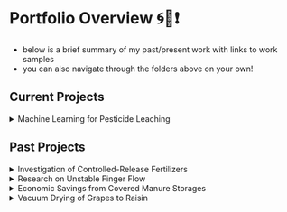 # Portfolio Overview 🌀🤠❗️

* below is a brief summary of my past/present work with links to work samples
* you can also navigate through the folders above on your own!

## Current Projects

<details>
<summary>Machine Learning for Pesticide Leaching</summary>

* Collaborative project for Cornell Soil & Water Lab and NYS Department of Environmental Conservation
* Building a Gradient Boosting binary classifer model to predict whether or not pesticides will leach
* [read more](https://github.com/izguenther6/Portfolio/tree/main/1%29%20Cornell%20Soil%20and%20Water%20Lab%2C%20Oct.%202022%20-%20Present/Predicting%20Pesticide%20Contamination%20in%20New%20York%20Aquifers)

</details>

## Past Projects

<details>
<summary>Investigation of Controlled-Release Fertilizers</summary>

* Internship project with Costa Farms in Miami, FL
* Performed experimental study on the efficacy of different controlled-release fertilizers
* [read more](https://github.com/izguenther6/Portfolio/tree/main/3%29%20Costa%20Farms%20-%20Summer%202023)

</details>

<details>
<summary>Research on Unstable Finger Flow</summary>

* Research project with Cornell Soil & Water Lab
* Studied how water infiltrates soil 
* [read more](https://github.com/izguenther6/Portfolio/tree/main/1%29%20Cornell%20Soil%20and%20Water%20Lab%2C%20Oct.%202022%20-%20Present/Unstable%20Finger%20Flow)

</details>

<details>
<summary>Economic Savings from Covered Manure Storages</summary>

* Research project with Cornell PRO-DAIRY
* Calculated the economic savings from covered manure storages
* [read more](https://github.com/izguenther6/Portfolio/tree/main/2%29%20Cornell%20PRO-DAIRY%2C%20Jan.%202024%20-%20Present%20/Covered%20Storage%20Mass%20Balances)

</details>

<details>
<summary>Vacuum Drying of Grapes to Raisin</summary>

* Class project for BEE 4630: Digital Food Engineering
* Created COMSOL simulation of how a grape is vacuum dried to a raisin
* [read more](https://github.com/izguenther6/Portfolio/tree/main/4%29%20BEE%204630%20-%20Digital%20Food%20Engineering%2C%20Spring%202023)

</details>
